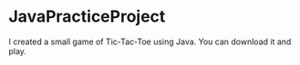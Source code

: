 # JavaPracticeProject
I created a small game of Tic-Tac-Toe using Java.
You can download it and play.
